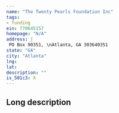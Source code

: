 ```yaml
---
name: "The Twenty Pearls Foundation Inc"
tags:
- funding
ein: 770645157
homepage: "N/A"
address: |
 PO Box 90351, \nAtlanta, GA 303640351
state: "GA"
city: "Atlanta"
lng: 
lat: 
description: ""
is_501c3: X
---
```


## Long description


